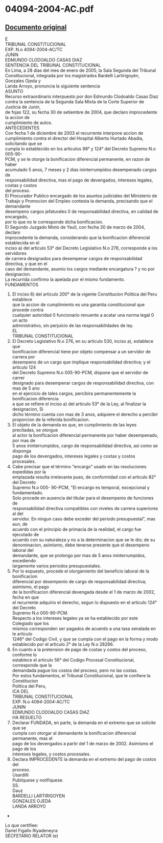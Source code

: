 
04094-2004-AC.pdf
=================
  
[Documento original](https://tc.gob.pe/jurisprudencia/2005/04094-2004-AC.pdf)  
---  
E  
TRIBUNAL CONSTITUCIONAL  
EXP. N.o 4094-2004-AC/TC  
JUNIN  
EDMUNDO CLODOALDO CASAS DIAZ  
SENTENCIA DEL TRIBUNAL CONSTITUCIONAL  
En Lima, a 28 dias del mes de enero de 2005, la Sala Segunda del Tribunal  
Constitucional, integrada por los magistrados Bardelli Lartirigoyén, Gonzales Ojeda y  
Landa Arroyo, pronuncia la siguiente sentencia  
ASUNTO  
Recurso extraordinario interpuesto por don Edmundo Clodoaldo Casas Diaz  
contra la sentencia de la Segunda Sala Mixta de la Corte Superior de Justicia de Junin,  
de fojas 122, su fecha 30 de setiembre de 2004, que declaro improcedente la accion de  
cumplimiento de autos.  
ANTECEDENTES  
Con fecha 1 de diciembre de 2003 el recurrente interpone accion de  
cumplimiento contra el director del Hospital Alberto Hurtado Abadia, solicitando que se  
cumpla lo establecido en los articulos 98° y 124° del Decreto Supremo N.o 005-90-  
PCM, y se le otorge la bonificacion diferencial permanente, en razon de haber  
acumulado 5 anos, 7 meses y 2 dias ininterrumpidos desempenado cargos de  
responsabilidad directiva, mas el pago de devengados, intereses legales, costas y costos  
del proceso.  
El Procurador Publico encargado de los asuntos judiciales del Ministerio de  
Trabajo y Promocion del Empleo contesta la demanda, precisando que el demandante  
desempeno cargos jefaturales 0 de responsabilidad directiva, en calidad de encargado,  
por lo que no le corresponde dicha bonificacion.  
El Segundo Juzgado Mixto de Yauli, con fecha 30 de marzo de 2004, declaro  
improcedente la demanda, considerando que la bonificacion diferencial establecida en el  
inciso a) del articulo 53° del Decreto Legislativo N.o 276, corresponde a los servidores  
de carrera designados para desempenar cargos de responsabilidad directiva, y que en el  
caso del demandante, asumio los cargos mediante encargatura ? y no por designacion.  
La recurrida confirmo la apelada por el mismo fundamento.  
FUNDAMENTOS  
1. El inciso 6) del articulo 200° de la vigente Constitucion Politica del Peru establece  
que la accion de cumplimiento es una garantia constitucional que procede contra  
cualquier autoridad 0 funcionario renuente a acatar una norma legal 0 un acto  
administrativo, sin perjuicio de las responsabilidades de ley.  
EL  
TRIBUNAL CONSTITUCIONAL  
2. El Decreto Legislativo N.o 276, en su articulo 530, inciso a), establece que  
bonificacion diferencial tiene por objeto compensar a un servidor de carrera por  
desempeno de un cargo que implique responsabilidad directiva; y el articulo 124  
del Decreto Supremo N.o 005-90-PCM, dispone que el servidor de carrer  
designado para desempenar cargos de responsabilidad directiva, con mas de 5 ano  
en el ejercicio de tales cargos, percibira permanentemente la bonificacion diferencia  
a que se refiere el inciso a) del articulo 53° de la Ley, al finalizar la designacion, Si  
dicho término cuenta con mas de 3 anos, adquiere el derecho a percibir  
proporcion de la referida bonificacion.  
3. El objeto de la demanda es que, en cumplimiento de las leyes precitadas, se otorgue  
al actor la bonificacion diferencial permanente por haber desempenado, por mas de  
5 anos ininterrumpidos, cargo de responsabilidad directiva, asi como se disponga  
pago de los devengados, intereses legales y costas y costos procesales.  
4. Cabe precisar que el término "encargo" usado en las resoluciones expedidas por la  
emplazada resulta irrelevante pues, de conformidad con el articulo 82° del Decreto  
Supremo N.o 005- 90-PCM, "El encargo es temporal, excepcional y fundamentado.  
Solo procede en ausencia del titular para el desempenio de funciones de  
responsabilidad directiva compatibles con niveles de carrera superiores al del  
servidor. En ningun caso debe exceder del periodo presupuestal", mas aun, de  
acuerdo con el principio de primacia de la realidad, el cargo fue ejecutado de  
acuerdo con su naturaleza y no a la determinacion que se le dio; de su  
denominacion, asimismo, debe tenerse presente que el desempeno laboral del  
demandante, que se prolongo por mas de 5 anos ininterrumpidos, excediendo  
largamente varios periodos presupuestales.  
5. Por lo expuesto, procede el otorgamiento del beneficio laboral de la bonificacion  
diferencial por desempenio de cargo de responsabilidad directiva; asimismo, el pago  
de la bonificacion diferencial devengada desde el 1 de marzo de 2002, fecha en que  
el recurrente adquirio el derecho, segun lo dispuesto en el articulo 124° del Decreto  
Supremo N.o 005-90-PCM.  
Respecto a los intereses legales ya se ha establecido por este Colegiado que los  
mismos corresponden ser pagados de acuerdo a una tasa senalada en le articulo  
1246° del Codigo Civil, y que se cumpla con el pago en la forma y modo  
establecido por el articulo 2° de la Ley N.o 28266.  
7. En cuanto a la pretension de pago de costas y costos del proceso, conforme lo  
establece el articulo 56° del Codigo Procesal Constitucional, corresponde que la  
demandada pague los costos del proceso, pero no las costas.  
Por estos fundamentos, el Tribunal Constitucional, que le confiere la Constitucion  
Politica del Peru,  
ICA DEL  
TRIBUNAL CONSTITUCIONAL  
EXP. N.o 4094-2004-AC/TC  
JUNIN  
EDMUNDO CLODOALDO CASAS DIAZ  
HA RESUELTO  
1. Declarar FUNDADA, en parte, la demanda en el extremo que se solicite que se  
cumpla con otorgar al demandante la bonificacion diferencial permanente, mas el  
pago de los devengados a partir del 1 de marzo de 2002. Asimismo el pago de los  
intereses legales, y costos procesales.  
2. Declara IMPROCEDENTE la demanda en el extremo del pago de costos del  
proceso.  
Usardilli  
Publiquese y notifiquese.  
SS.  
Dauz  
BARDELLI LARTIRIGOYEN  
GONZALES OJEDA  
LANDA ARROYO  
-  
Lo que certifiee:  
Dariel Figallo Riyadeneyra  
SÉCFETARIO RELATOR (e)